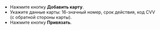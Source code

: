 
  * Нажмите кнопку **Добавить карту**.
  * Укажите данные карты: 16-значный номер, срок действия, код CVV (с обратной стороны карты).
  * Нажмите кнопку **Привязать**.


